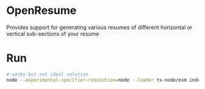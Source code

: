 # OpenResume
Provides support for generating various resumes of different horizontal or vertical sub-sections of your resume

# Run

```sh
# works but not ideal solution
node --experimental-specifier-resolution=node --loader ts-node/esm index.ts
```